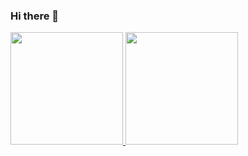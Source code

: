 ### Hi there 👋

<div>
  <a href="https://github.com/pedroantunes0">
  <img height="180em" src="https://github-readme-stats.vercel.app/api?username=pedroantunes0&show_icons=true&theme=dracula&include_all_commits=true&count_private=true"/>
  <img height="180em" src="https://github-readme-stats.vercel.app/api/top-langs/?username=pedroantunes0&layout=compact&langs_count=7&theme=dracula"/>
    <img height="180em" src="https://github-readme-stats.vercel.app/api?

